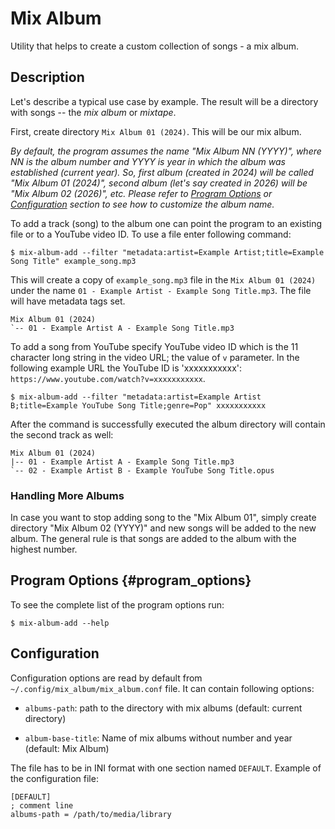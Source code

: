 # Mix Album

Utility that helps to create a custom collection of songs - a mix album.


## Description

Let's describe a typical use case by example.  The result will be a directory with songs -- the *mix album* or
*mixtape*. 

First, create directory `Mix Album 01 (2024)`.  This will be our mix album.

_By default, the program assumes the name "Mix Album NN (YYYY)", where NN is the album number and YYYY is year in
which the album was established (current year).  So, first album (created in 2024) will be called
"Mix Album 01 (2024)", second album (let's say created in 2026) will be "Mix Album 02 (2026)", etc.  Please refer
to [Program Options](#program_options) or  [Configuration](#Configuration) section to see how to customize the
album name._

To add a track (song) to the album one can point the program to an existing file or to a YouTube video ID.  To use a file enter following
command:

    $ mix-album-add --filter "metadata:artist=Example Artist;title=Example Song Title" example_song.mp3

This will create a copy of `example_song.mp3` file in the `Mix Album 01 (2024)` under the name
`01 - Example Artist - Example Song Title.mp3`.  The file will have metadata tags set. 

    Mix Album 01 (2024)
    `-- 01 - Example Artist A - Example Song Title.mp3

To add a song from YouTube specify YouTube video ID which is the 11 character long string in the video URL; the value of
`v` parameter.  In the following example URL the YouTube ID is 'xxxxxxxxxxx':
`https://www.youtube.com/watch?v=xxxxxxxxxxx`.

    $ mix-album-add --filter "metadata:artist=Example Artist B;title=Example YouTube Song Title;genre=Pop" xxxxxxxxxxx

After the command is successfully executed the album directory will contain the second track as well:

    Mix Album 01 (2024)
    |-- 01 - Example Artist A - Example Song Title.mp3
    `-- 02 - Example Artist B - Example YouTube Song Title.opus


### Handling More Albums

In case you want to stop adding song to the "Mix Album 01", simply create directory "Mix Album 02 (YYYY)" and new
songs will be added to the new album.  The general rule is that songs are added to the album with the highest
number.


## Program Options {#program_options}

To see the complete list of the program options run:

    $ mix-album-add --help


## Configuration

Configuration options are read by default from  `~/.config/mix_album/mix_album.conf` file.  It can contain following
options:

  - `albums-path`: path to the directory with mix albums (default: current directory)

  - `album-base-title`: Name of mix albums without number and year (default: Mix Album)

The file has to be in INI format with one section named `DEFAULT`.  Example of the configuration file:

    [DEFAULT]
    ; comment line
    albums-path = /path/to/media/library

